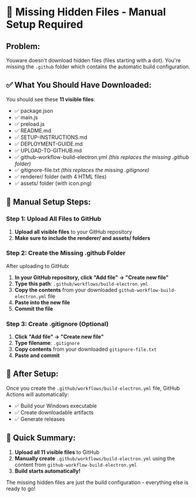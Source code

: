 # 🚨 Missing Hidden Files - Manual Setup Required

## Problem:
Youware doesn't download hidden files (files starting with a dot). You're missing the `.github` folder which contains the automatic build configuration.

## ✅ What You Should Have Downloaded:
You should see these **11 visible files**:
- ✅ package.json
- ✅ main.js  
- ✅ preload.js
- ✅ README.md
- ✅ SETUP-INSTRUCTIONS.md
- ✅ DEPLOYMENT-GUIDE.md
- ✅ UPLOAD-TO-GITHUB.md
- ✅ github-workflow-build-electron.yml *(this replaces the missing .github folder)*
- ✅ gitignore-file.txt *(this replaces the missing .gitignore)*
- ✅ renderer/ folder (with 4 HTML files)
- ✅ assets/ folder (with icon.png)

## 🔧 Manual Setup Steps:

### Step 1: Upload All Files to GitHub
1. **Upload all visible files** to your GitHub repository
2. **Make sure to include the renderer/ and assets/ folders**

### Step 2: Create the Missing .github Folder
After uploading to GitHub:

1. **In your GitHub repository, click "Add file" → "Create new file"**
2. **Type this path**: `.github/workflows/build-electron.yml`
3. **Copy the contents** from your downloaded `github-workflow-build-electron.yml` file
4. **Paste into the new file**
5. **Commit the file**

### Step 3: Create .gitignore (Optional)
1. **Click "Add file" → "Create new file"**
2. **Type filename**: `.gitignore`
3. **Copy contents** from your downloaded `gitignore-file.txt`
4. **Paste and commit**

## 🚀 After Setup:
Once you create the `.github/workflows/build-electron.yml` file, GitHub Actions will automatically:
- ✅ Build your Windows executable
- ✅ Create downloadable artifacts
- ✅ Generate releases

## 🎯 Quick Summary:
1. **Upload all 11 visible files** to GitHub
2. **Manually create** `.github/workflows/build-electron.yml` using the content from `github-workflow-build-electron.yml`
3. **Build starts automatically!**

The missing hidden files are just the build configuration - everything else is ready to go!